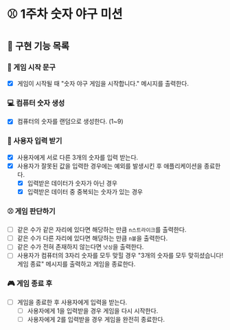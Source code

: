 # ⚾️ 1주차 숫자 야구 미션

## 🚀 구현 기능 목록

### 💬 게임 시작 문구

- [x] 게임이 시작될 때 "숫자 야구 게임을 시작합니다." 메시지를 출력한다.

### 💻 컴퓨터 숫자 생성

- [x] 컴퓨터의 숫자를 랜덤으로 생성한다. (1~9)

### 🔎 사용자 입력 받기

- [x] 사용자에게 서로 다른 3개의 숫자를 입력 받는다.
- [x] 사용자가 잘못된 값을 입력한 경우에는 예외를 발생시킨 후 애플리케이션을 종료한다.
  - [x] 입력받은 데이터가 숫자가 아닌 경우
  - [x] 입력받은 데이터 중 중복되는 숫자가 있는 경우

### ⚾️ 게임 판단하기

- [ ] 같은 수가 같은 자리에 있다면 해당하는 만큼 `n스트라이크`를 출력한다.
- [ ] 같은 수가 다른 자리에 있다면 해당하는 만큼 `n볼`을 출력한다.
- [ ] 같은 수가 전혀 존재하지 않는다면 `낫싱`을 출력한다.
- [ ] 사용자가 컴퓨터의 3자리 숫자를 모두 맞힐 경우 "3개의 숫자를 모두 맞히셨습니다! 게임 종료" 메시지를 출력하고 게임을 종료한다.

### 🎮 게임 종료 후

- [ ] 게임을 종료한 후 사용자에게 입력을 받는다.
  - [ ] 사용자에게 1을 입력받을 경우 게임을 다시 시작한다.
  - [ ] 사용자에게 2를 입력받을 경우 게임을 완전히 종료한다.
